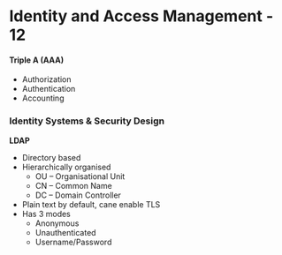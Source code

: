 # Identity and Access Management - 12 
#### Triple A (AAA)
-	Authorization
-	 Authentication
-	 Accounting
### Identity Systems & Security  Design
**LDAP**  
- Directory based
- Hierarchically organised
    - OU – Organisational Unit
    - CN – Common Name
    - DC – Domain Controller
- Plain text by default, cane enable TLS
- Has 3 modes  
  - Anonymous
  - Unauthenticated
  - Username/Password
